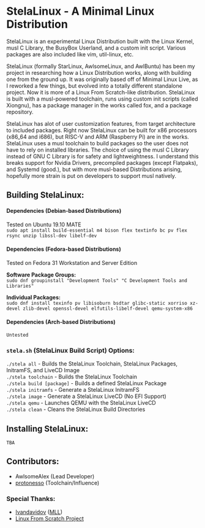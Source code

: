 # StelaLinux - A Minimal Linux Distribution
StelaLinux is an experimental Linux Distribution built with the Linux Kernel, musl C Library, the BusyBox Userland, and a custom init script. Various packages are also included like vim, util-linux, etc.

StelaLinux (formally StarLinux, AwlsomeLinux, and AwlBuntu) has been my project in researching how a Linux Distribution works, along with building one from the ground up. It was originally based off of Minimal Linux Live, as I reworked a few things, but evolved into a totally different standalone project. Now it is more of a Linux From Scratch-like distribution. StelaLinux is built with a musl-powered toolchain, runs using custom init scripts (called Xiongnu), has a package manager in the works called fox, and a package repository.

StelaLinux has alot of user customization features, from target architecture to included packages. Right now StelaLinux can be built for x86 processors (x86_64 and i686), but RISC-V and ARM (Raspberry Pi) are in the works. StelaLinux uses a musl toolchain to build packages so the user does not have to rely on installed libraries. The choice of using the musl C Library instead of GNU C Library is for safety and lightweightness. I understand this breaks support for Nvidia Drivers, precompiled packages (except Flatpaks), and Systemd (good.), but with more musl-based Distributions arising, hopefully more strain is put on developers to support musl natively. 

## Building StelaLinux:
#### Dependencies (Debian-based Distributions)<br>
Tested on Ubuntu 19.10 MATE<br>
`sudo apt install build-essential m4 bison flex textinfo bc pv flex rsync unzip libssl-dev libelf-dev`

#### Dependencies (Fedora-based Distributions)<br>
Tested on Fedora 31 Workstation and Server Edition<br>

**Software Package Groups:**<br>
`sudo dnf groupinstall "Development Tools" "C Development Tools and Libraries"`

**Individual Packages:**<br>
`sudo dnf install texinfo pv libisoburn bsdtar glibc-static xorriso xz-devel zlib-devel openssl-devel elfutils-libelf-devel qemu-system-x86`

#### Dependencies (Arch-based Distributions)<br>
`Untested`

### `stela.sh` (StelaLinux Build Script) Options:
`./stela all`             - Builds the StelaLinux Toolchain, StelaLinux Packages, InitramFS, and LiveCD Image<br>
`./stela toolchain`       - Builds the StelaLinux Toolchain<br>
`./stela build [package]` - Builds a defined StelaLinux Package<br>
`./stela initramfs`       - Generate a StelaLinux InitramFS<br>
`./stela image`           - Generate a StelaLinux LiveCD (No EFI Support)<br>
`./stela qemu`            - Launches QEMU with the StelaLinux LiveCD<br>
`./stela clean`           - Cleans the StelaLinux Build Directories<br>

## Installing StelaLinux:
`TBA`

## Contributors:
* AwlsomeAlex (Lead Developer)
* [protonesso](https://github.com/protonesso) (Toolchain/Influence)

### Special Thanks:
* [Ivandavidov](https://github.com/ivandavidov) ([MLL](https://github.com/ivandavidov/minimal))
* [Linux From Scratch Project](http://www.linuxfromscratch.org/)


